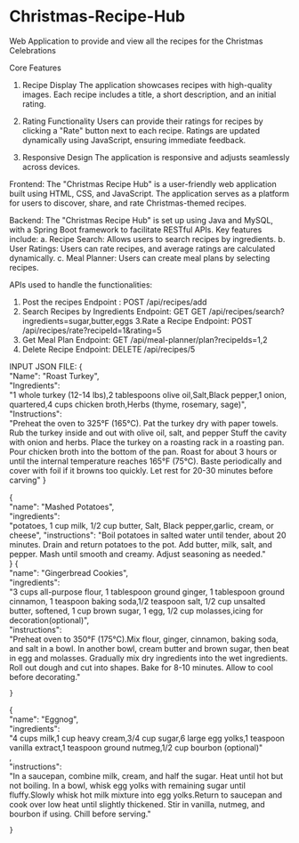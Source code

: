 # Christmas-Recipe-Hub
Web Application to provide and view all the recipes for the Christmas Celebrations

Core Features

1. Recipe Display
The application showcases recipes with high-quality images.
Each recipe includes a title, a short description, and an initial rating.
2. Rating Functionality
Users can provide their ratings for recipes by clicking a "Rate" button next to each recipe.
Ratings are updated dynamically using JavaScript, ensuring immediate feedback.

3. Responsive Design
The application is responsive and adjusts seamlessly across devices.


Frontend: The "Christmas Recipe Hub" is a user-friendly web application built using HTML, CSS, and JavaScript. The application serves as a platform for users to discover, share, and rate Christmas-themed recipes.

Backend: The "Christmas Recipe Hub" is set up using Java and MySQL, with a Spring Boot framework to facilitate RESTful APIs. Key features include:
a. Recipe Search: Allows users to search recipes by ingredients.
b. User Ratings: Users can rate recipes, and average ratings are calculated dynamically.
c. Meal Planner: Users can create meal plans by selecting recipes.

APIs used to handle the functionalities:
1. Post the recipes
Endpoint : POST /api/recipes/add
2. Search Recipes by Ingredients
Endpoint: GET GET /api/recipes/search?ingredients=sugar,butter,eggs
3.Rate a Recipe
Endpoint: POST /api/recipes/rate?recipeId=1&rating=5
4. Get Meal Plan
Endpoint: GET /api/meal-planner/plan?recipeIds=1,2
5. Delete Recipe
Endpoint: DELETE /api/recipes/5

INPUT JSON FILE: 
{  
      "Name": "Roast Turkey",  
      "Ingredients":  
        "1 whole turkey (12-14 lbs),2 tablespoons olive oil,Salt,Black pepper,1 onion, quartered,4 cups chicken broth,Herbs (thyme, rosemary, sage)",  
      "Instructions":  
        "Preheat the oven to 325°F (165°C). Pat the turkey dry with paper towels. Rub the turkey inside and out with olive oil, salt, and pepper Stuff the cavity with onion and herbs. Place the turkey on a roasting rack in a roasting pan. Pour chicken broth into the bottom of the pan. Roast for about 3 hours or until the internal temperature reaches 165°F (75°C). Baste periodically and cover with foil if it browns too quickly. Let rest for 20-30 minutes before carving"
    }  

 {  
      "name": "Mashed Potatoes",  
      "ingredients":  
        "potatoes, 1 cup milk, 1/2 cup butter, Salt, Black pepper,garlic, cream, or cheese",
      "instructions":
       "Boil potatoes in salted water until tender, about 20 minutes. Drain and return potatoes to the pot. Add butter, milk, salt, and pepper. Mash until smooth and creamy. Adjust seasoning as needed."  
    }
{  
      "name": "Gingerbread Cookies",  
      "ingredients":  
        "3 cups all-purpose flour, 1 tablespoon ground ginger, 1 tablespoon ground cinnamon, 1 teaspoon baking soda,1/2 teaspoon salt, 1/2 cup unsalted butter, softened, 1 cup brown sugar, 1 egg, 1/2 cup molasses,icing for decoration(optional)",    
      "instructions":   
           "Preheat oven to 350°F (175°C).Mix flour, ginger, cinnamon, baking soda, and salt in a bowl. In another bowl, cream butter and brown sugar, then beat in egg and molasses. Gradually mix dry ingredients into the wet ingredients. Roll out dough and cut into shapes. Bake for 8-10 minutes. Allow to cool before decorating."  
       
    }
{  
      "name": "Eggnog",  
      "ingredients":  
        "4 cups milk,1 cup heavy cream,3/4 cup sugar,6 large egg yolks,1 teaspoon vanilla extract,1 teaspoon ground nutmeg,1/2 cup bourbon (optional)"  
      ,  
      "instructions":  
        "In a saucepan, combine milk, cream, and half the sugar. Heat until hot but not boiling. In a bowl, whisk egg yolks with remaining sugar until fluffy.Slowly whisk hot milk mixture into egg yolks.Return to saucepan and cook over low heat until slightly thickened. Stir in vanilla, nutmeg, and bourbon if using. Chill before serving."  
       
    }  

